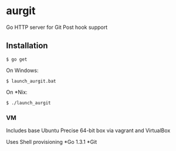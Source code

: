 aurgit
======

Go HTTP server for Git Post hook support


## Installation

```
$ go get
```

On Windows:

```
$ launch_aurgit.bat
```

On *Nix:

```
$ ./launch_aurgit
```



### VM

Includes base Ubuntu Precise 64-bit box via vagrant and VirtualBox

Uses Shell provisioning
*Go 1.3.1
*Git